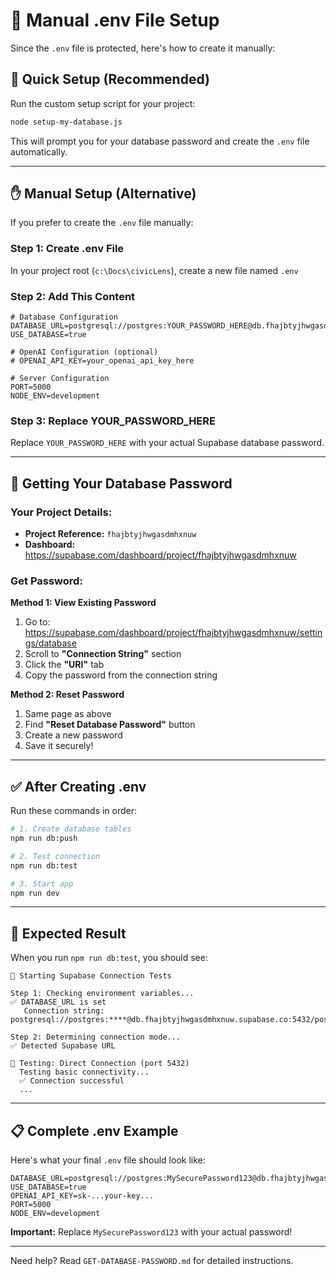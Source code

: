 # 📝 Manual .env File Setup

Since the `.env` file is protected, here's how to create it manually:

## 🚀 Quick Setup (Recommended)

Run the custom setup script for your project:

```bash
node setup-my-database.js
```

This will prompt you for your database password and create the `.env` file automatically.

---

## ✋ Manual Setup (Alternative)

If you prefer to create the `.env` file manually:

### Step 1: Create .env File

In your project root (`c:\Docs\civicLens`), create a new file named `.env`

### Step 2: Add This Content

```env
# Database Configuration
DATABASE_URL=postgresql://postgres:YOUR_PASSWORD_HERE@db.fhajbtyjhwgasdmhxnuw.supabase.co:5432/postgres
USE_DATABASE=true

# OpenAI Configuration (optional)
# OPENAI_API_KEY=your_openai_api_key_here

# Server Configuration
PORT=5000
NODE_ENV=development
```

### Step 3: Replace YOUR_PASSWORD_HERE

Replace `YOUR_PASSWORD_HERE` with your actual Supabase database password.

---

## 🔑 Getting Your Database Password

### Your Project Details:
- **Project Reference:** `fhajbtyjhwgasdmhxnuw`
- **Dashboard:** https://supabase.com/dashboard/project/fhajbtyjhwgasdmhxnuw

### Get Password:

**Method 1: View Existing Password**
1. Go to: https://supabase.com/dashboard/project/fhajbtyjhwgasdmhxnuw/settings/database
2. Scroll to **"Connection String"** section
3. Click the **"URI"** tab
4. Copy the password from the connection string

**Method 2: Reset Password**
1. Same page as above
2. Find **"Reset Database Password"** button
3. Create a new password
4. Save it securely!

---

## ✅ After Creating .env

Run these commands in order:

```bash
# 1. Create database tables
npm run db:push

# 2. Test connection
npm run db:test

# 3. Start app
npm run dev
```

---

## 🎯 Expected Result

When you run `npm run db:test`, you should see:

```
🧪 Starting Supabase Connection Tests

Step 1: Checking environment variables...
✅ DATABASE_URL is set
   Connection string: postgresql://postgres:****@db.fhajbtyjhwgasdmhxnuw.supabase.co:5432/postgres

Step 2: Determining connection mode...
✅ Detected Supabase URL

📡 Testing: Direct Connection (port 5432)
  Testing basic connectivity...
  ✅ Connection successful
  ...
```

---

## 📋 Complete .env Example

Here's what your final `.env` file should look like:

```env
DATABASE_URL=postgresql://postgres:MySecurePassword123@db.fhajbtyjhwgasdmhxnuw.supabase.co:5432/postgres
USE_DATABASE=true
OPENAI_API_KEY=sk-...your-key...
PORT=5000
NODE_ENV=development
```

**Important:** Replace `MySecurePassword123` with your actual password!

---

Need help? Read `GET-DATABASE-PASSWORD.md` for detailed instructions.







